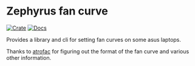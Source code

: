 # Zephyrus fan curve

[![Crate](https://img.shields.io/crates/v/rog_fan_curve.svg)](https://crates.io/crates/rog_fan_curve)
[![Docs](https://docs.rs/rog_fan_curve/badge.svg)](https://docs.rs/rog_fan_curve/)

Provides a library and cli for setting fan curves on some asus laptops.

Thanks to [atrofac](https://github.com/cronosun/atrofac) for figuring out the format of the fan curve and various other information.
